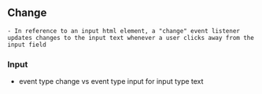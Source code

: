 ## Change
	- In reference to an input html element, a "change" event listener updates changes to the input text whenever a user clicks away from the input field










### Input
- event type change vs event type input for input type text


